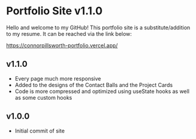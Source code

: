 # Portfolio Site v1.1.0

Hello and welcome to my GitHub! This portfolio site is a substitute/addition to my resume. It can be reached via the link below:

https://connorpillsworth-portfolio.vercel.app/

## v1.1.0
- Every page much more responsive
- Added to the designs of the Contact Balls and the Project Cards
- Code is more compressed and optimized using useState hooks as well as some custom hooks

## v1.0.0
- Initial commit of site
